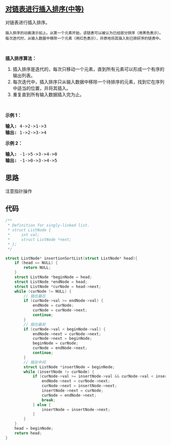 ## [对链表进行插入排序(中等)](https://leetcode-cn.com/problems/insertion-sort-list/)
<div class="notranslate"><p>对链表进行插入排序。</p>

<p><img src="https://upload.wikimedia.org/wikipedia/commons/0/0f/Insertion-sort-example-300px.gif" alt=""><br>
<small>插入排序的动画演示如上。从第一个元素开始，该链表可以被认为已经部分排序（用黑色表示）。<br>
每次迭代时，从输入数据中移除一个元素（用红色表示），并原地将其插入到已排好序的链表中。</small></p>

<p>&nbsp;</p>

<p><strong>插入排序算法：</strong></p>

<ol>
	<li>插入排序是迭代的，每次只移动一个元素，直到所有元素可以形成一个有序的输出列表。</li>
	<li>每次迭代中，插入排序只从输入数据中移除一个待排序的元素，找到它在序列中适当的位置，并将其插入。</li>
	<li>重复直到所有输入数据插入完为止。</li>
</ol>

<p>&nbsp;</p>

<p><strong>示例 1：</strong></p>

<pre><strong>输入:</strong> 4-&gt;2-&gt;1-&gt;3
<strong>输出:</strong> 1-&gt;2-&gt;3-&gt;4
</pre>

<p><strong>示例&nbsp;2：</strong></p>

<pre><strong>输入:</strong> -1-&gt;5-&gt;3-&gt;4-&gt;0
<strong>输出:</strong> -1-&gt;0-&gt;3-&gt;4-&gt;5
</pre>
</div>

## 思路
注意指针操作

## 代码
```c
/**
 * Definition for singly-linked list.
 * struct ListNode {
 *     int val;
 *     struct ListNode *next;
 * };
 */

struct ListNode* insertionSortList(struct ListNode* head){
    if (head == NULL) {
        return NULL;
    }
    struct ListNode *beginNode = head;
    struct ListNode *endNode = head;
    struct ListNode *curNode = head->next;
    while (curNode != NULL) {
        // 插在最后
        if (curNode->val >= endNode->val) {
            endNode = curNode;
            curNode = curNode->next;
            continue;
        }
        // 插在最前
        if (curNode->val < beginNode->val) {
            endNode->next = curNode->next;
            curNode->next = beginNode;
            beginNode = curNode;
            curNode = endNode->next;
            continue;
        }
        // 插在中间
        struct ListNode *insertNode = beginNode;
        while (insertNode != curNode) {
            if (curNode->val >= insertNode->val && curNode->val < insertNode->next->val) {
                endNode->next = curNode->next;
                curNode->next = insertNode->next;
                insertNode->next = curNode;
                curNode = endNode->next;
                break;
            } else {
                insertNode = insertNode->next;
            }
        }
    }
    head = beginNode;
    return head;
}
```
